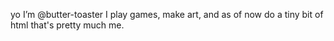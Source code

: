 yo I’m @butter-toaster
I play games, make art, and as of now do a tiny bit of html
that's pretty much me.

<!---
butter-toaster/butter-toaster is a ✨ special ✨ repository because its `README.md` (this file) appears on your GitHub profile.
You can click the Preview link to take a look at your changes.
--->
